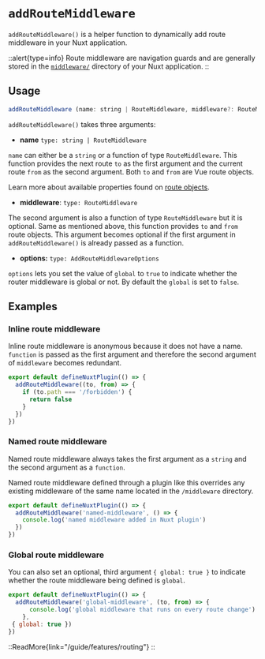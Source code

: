 # `addRouteMiddleware`

`addRouteMiddleware()` is a helper function to dynamically add route middleware in your Nuxt application.

::alert{type=info}
Route middleware are navigation guards and are generally stored in the [`middleware/`](/guide/directory-structure/middleware) directory of your Nuxt application.
::

## Usage

```js
addRouteMiddleware (name: string | RouteMiddleware, middleware?: RouteMiddleware, options: AddRouteMiddlewareOptions = {})
```

`addRouteMiddleware()` takes three arguments:

- **name** `type: string | RouteMiddleware`

`name` can either be a `string` or a function of type `RouteMiddleware`. This function provides the next route `to` as the first argument and the current route `from` as the second argument. Both `to` and `from` are Vue route objects.

Learn more about available properties found on [route objects](/api/composables/use-route).

- **middleware**: `type: RouteMiddleware`

The second argument is also a function of type `RouteMiddleware` but it is optional. Same as mentioned above, this function provides `to` and `from` route objects. This argument becomes optional if the first argument in `addRouteMiddleware()` is already passed as a function.

- **options:** `type: AddRouteMiddlewareOptions`  

`options` lets you set the value of `global` to `true` to indicate whether the router middleware is global or not. By default the `global` is set to `false`.

## Examples

### Inline route middleware

Inline route middleware is anonymous because it does not have a name. `function` is passed as the first argument and therefore the second argument of `middleware` becomes redundant.

```js [plugins/my-plugin.ts]
export default defineNuxtPlugin(() => {
  addRouteMiddleware((to, from) => {
    if (to.path === '/forbidden') {
      return false
    }
  })
})
```

### Named route middleware

Named route middleware always takes the first argument as a `string` and the second argument as a `function`.

Named route middleware defined through a plugin like this overrides any existing middleware of the same name located in the `/middleware` directory.

```js [plugins/my-plugin.ts]
export default defineNuxtPlugin(() => {
  addRouteMiddleware('named-middleware', () => {
    console.log('named middleware added in Nuxt plugin')
  })
})
```

### Global route middleware

You can also set  an optional, third argument `{ global: true }` to indicate whether the route middleware being defined is `global`.

```js [plugins/my-plugin.ts]
export default defineNuxtPlugin(() => {
  addRouteMiddleware('global-middleware', (to, from) => {
      console.log('global middleware that runs on every route change')
    }, 
 { global: true })
})
```

::ReadMore{link="/guide/features/routing"}
::
